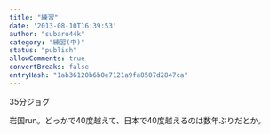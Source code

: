```yaml
---
title: "練習"
date: '2013-08-10T16:39:53'
author: "subaru44k"
category: "練習(中)"
status: "publish"
allowComments: true
convertBreaks: false
entryHash: "1ab36120b6b0e7121a9fa8507d2847ca"
---
```

35分ジョグ

岩国run。どっかで40度越えて、日本で40度越えるのは数年ぶりだとか。
